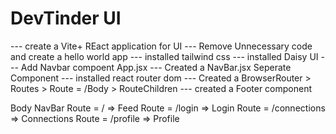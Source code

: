 # DevTinder UI

--- create a Vite+ REact application for UI 
--- Remove Unnecessary code and create a hello world app
--- installed tailwind css
--- installed Daisy UI
--- Add Navbar compoent App.jsx
--- Created a NavBar.jsx Seperate Component
--- installed react router dom
--- Created a BrowserRouter > Routes > Route  = /Body > RouteChildren
--- created a Footer component














Body 
    NavBar
    Route = / => Feed
    Route = /login => Login
    Route = /connections => Connections
    Route = /profile => Profile

